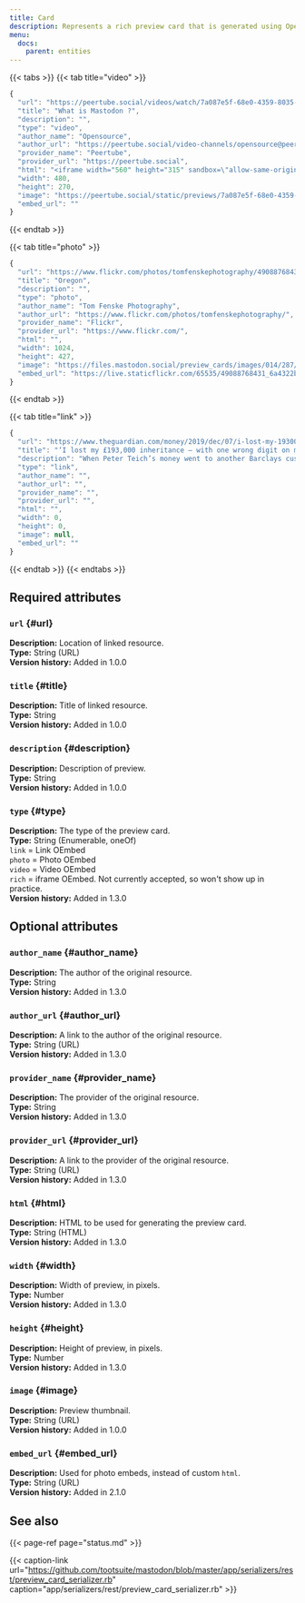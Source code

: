 ```yaml
---
title: Card
description: Represents a rich preview card that is generated using OpenGraph tags from a URL.
menu:
  docs:
    parent: entities
---
```


{{< tabs >}}
{{< tab title="video" >}}
```javascript
{
  "url": "https://peertube.social/videos/watch/7a087e5f-68e0-4359-8035-bfd9752e9b2e",
  "title": "What is Mastodon ?",
  "description": "",
  "type": "video",
  "author_name": "Opensource",
  "author_url": "https://peertube.social/video-channels/opensource@peertube.togart.de",
  "provider_name": "Peertube",
  "provider_url": "https://peertube.social",
  "html": "<iframe width="560" height="315" sandbox=\"allow-same-origin allow-scripts allow-popups\" src=\"https://peertube.social/videos/embed/7a087e5f-68e0-4359-8035-bfd9752e9b2e\" frameborder=\"0\" allowfullscreen></iframe>",
  "width": 480,
  "height": 270,
  "image": "https://peertube.social/static/previews/7a087e5f-68e0-4359-8035-bfd9752e9b2e.jpg",
  "embed_url": ""
}
```
{{< endtab >}}

{{< tab title="photo" >}}
```javascript
{
  "url": "https://www.flickr.com/photos/tomfenskephotography/49088768431/",
  "title": "Oregon",
  "description": "",
  "type": "photo",
  "author_name": "Tom Fenske Photography",
  "author_url": "https://www.flickr.com/photos/tomfenskephotography/",
  "provider_name": "Flickr",
  "provider_url": "https://www.flickr.com/",
  "html": "",
  "width": 1024,
  "height": 427,
  "image": "https://files.mastodon.social/preview_cards/images/014/287/139/original/651b1c6976817824.jpeg",
  "embed_url": "https://live.staticflickr.com/65535/49088768431_6a4322b3bb_b.jpg"
}
```
{{< endtab >}}

{{< tab title="link" >}}
```javascript
{
  "url": "https://www.theguardian.com/money/2019/dec/07/i-lost-my-193000-inheritance-with-one-wrong-digit-on-my-sort-code",
  "title": "‘I lost my £193,000 inheritance – with one wrong digit on my sort code’",
  "description": "When Peter Teich’s money went to another Barclays customer, the bank offered £25 as a token gesture",
  "type": "link",
  "author_name": "",
  "author_url": "",
  "provider_name": "",
  "provider_url": "",
  "html": "",
  "width": 0,
  "height": 0,
  "image": null,
  "embed_url": ""
}
```
{{< endtab >}}
{{< endtabs >}}

## Required attributes

### `url` {#url}

**Description:** Location of linked resource.\
**Type:** String \(URL\)\
**Version history:** Added in 1.0.0

### `title` {#title}

**Description:** Title of linked resource.\
**Type:** String\
**Version history:** Added in 1.0.0

### `description` {#description}

**Description:** Description of preview.\
**Type:** String\
**Version history:** Added in 1.0.0

### `type` {#type}

**Description:** The type of the preview card.\
**Type:** String \(Enumerable, oneOf\)\
`link` = Link OEmbed\
`photo` = Photo OEmbed\
`video` = Video OEmbed\
`rich` = iframe OEmbed. Not currently accepted, so won't show up in practice.\
**Version history:** Added in 1.3.0

## Optional attributes

### `author_name` {#author_name}

**Description:** The author of the original resource.\
**Type:** String\
**Version history:** Added in 1.3.0

### `author_url` {#author_url}

**Description:** A link to the author of the original resource.\
**Type:** String \(URL\)\
**Version history:** Added in 1.3.0

### `provider_name` {#provider_name}

**Description:** The provider of the original resource.\
**Type:** String\
**Version history:** Added in 1.3.0

### `provider_url` {#provider_url}

**Description:** A link to the provider of the original resource.\
**Type:** String \(URL\)\
**Version history:** Added in 1.3.0

### `html` {#html}

**Description:** HTML to be used for generating the preview card.\
**Type:** String \(HTML\)\
**Version history:** Added in 1.3.0

### `width` {#width}

**Description:** Width of preview, in pixels.\
**Type:** Number\
**Version history:** Added in 1.3.0

### `height` {#height}

**Description:** Height of preview, in pixels.\
**Type:** Number\
**Version history:** Added in 1.3.0

### `image` {#image}

**Description:** Preview thumbnail.\
**Type:** String \(URL\)\
**Version history:** Added in 1.0.0

### `embed_url` {#embed_url}

**Description:** Used for photo embeds, instead of custom `html`.\
**Type:** String \(URL\)\
**Version history:** Added in 2.1.0

## See also

{{< page-ref page="status.md" >}}

{{< caption-link url="https://github.com/tootsuite/mastodon/blob/master/app/serializers/rest/preview_card_serializer.rb" caption="app/serializers/rest/preview\_card\_serializer.rb" >}}


